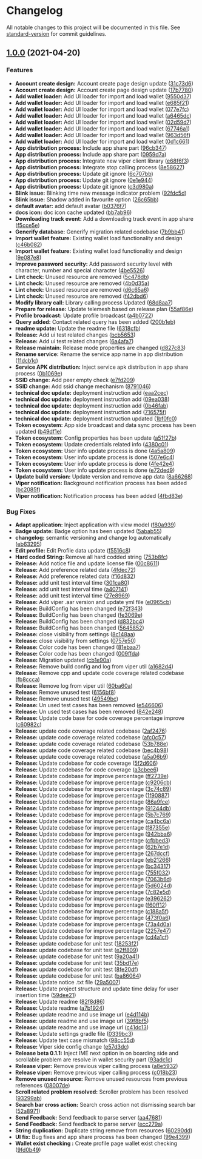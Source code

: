 # Changelog

All notable changes to this project will be documented in this file. See [standard-version](https://github.com/conventional-changelog/standard-version) for commit guidelines.

## [1.0.0](https://github.com/mokkapps/changelog-generator-demo/compare/v0.1.1-alpha.1...v1.0.0) (2021-04-20)


### Features

* **Account create design:** Account create page design update ([31c73d6](https://github.com/mokkapps/changelog-generator-demo/commits/31c73d66a29b8cfe544664a16b834c373eb1a786))
* **Account create design:** Account create page design update ([17b7780](https://github.com/mokkapps/changelog-generator-demo/commits/17b7780f9a4ce0dcb148b15fd20f565d7a95cdf2))
* **Add wallet loader:** Add UI loader for import and load wallet ([9550d37](https://github.com/mokkapps/changelog-generator-demo/commits/9550d3716e3a832a9cc0c42c76283a43b2b2cd27))
* **Add wallet loader:** Add UI loader for import and load wallet ([e685f21](https://github.com/mokkapps/changelog-generator-demo/commits/e685f2178223306a6a1b819c00988a2a80e9fb32))
* **Add wallet loader:** Add UI loader for import and load wallet ([077e7fc](https://github.com/mokkapps/changelog-generator-demo/commits/077e7fc84158039d87c3d06ba5cc8882d6d9e25d))
* **Add wallet loader:** Add UI loader for import and load wallet ([a6465dc](https://github.com/mokkapps/changelog-generator-demo/commits/a6465dc158a33fe046c43eb00b36207e847c35cf))
* **Add wallet loader:** Add UI loader for import and load wallet ([02d59d7](https://github.com/mokkapps/changelog-generator-demo/commits/02d59d7c3614296016c15891d1d84a6a4ba02c3b))
* **Add wallet loader:** Add UI loader for import and load wallet ([67746a1](https://github.com/mokkapps/changelog-generator-demo/commits/67746a10dd77651ad0d74e0367bae0a35a36bc3f))
* **Add wallet loader:** Add UI loader for import and load wallet ([963d56f](https://github.com/mokkapps/changelog-generator-demo/commits/963d56f6d9c672007df64c676bfc8b3d3554dd6e))
* **Add wallet loader:** Add UI loader for import and load wallet ([0d1c661](https://github.com/mokkapps/changelog-generator-demo/commits/0d1c6618c0a1c603c26f6ff7ac553515afab862e))
* **App distribution process:** Include app share part ([96cb347](https://github.com/mokkapps/changelog-generator-demo/commits/96cb347ddd48b978a36e757203a6235626d2f0cc))
* **App distribution process:** Include app share part ([0959d7a](https://github.com/mokkapps/changelog-generator-demo/commits/0959d7a39bb526e774ffb479569291704ac7c38f))
* **App distribution process:** Integrate new viper client library ([e68f6f3](https://github.com/mokkapps/changelog-generator-demo/commits/e68f6f379e3a3ab0a9ae7e268d7de75918c221ff))
* **App distribution process:** Integrate stop calling process ([8e58627](https://github.com/mokkapps/changelog-generator-demo/commits/8e586270ce8423f2922fc216593f9810447abe2c))
* **App distribution process:** Update git ignore ([6c707bb](https://github.com/mokkapps/changelog-generator-demo/commits/6c707bb1f17fa29e7a95f8f72a752c1f01694e8a))
* **App distribution process:** Update git ignore ([0e1e944](https://github.com/mokkapps/changelog-generator-demo/commits/0e1e944a66e2bb04f391e2fe181721047607d002))
* **App distribution process:** Update git ignore ([c3d980a](https://github.com/mokkapps/changelog-generator-demo/commits/c3d980ad2a7d51dbb0b000e33c537808a78f2d1a))
* **Blink issue:** Blinking time new message indicator problem ([92fdc5d](https://github.com/mokkapps/changelog-generator-demo/commits/92fdc5ddacfb81a8dbc3a1af2e92c98563720ec5))
* **Blink issue:** Shadow added in favourite option ([26c65bb](https://github.com/mokkapps/changelog-generator-demo/commits/26c65bb297823a9299883b39fc6449023f7ffad3))
* **default avatar:** add default avatar ([b0376f7](https://github.com/mokkapps/changelog-generator-demo/commits/b0376f7e9e96a83d8d739517cd12a43fbdd37cda))
* **docs icon:** doc icon cache updated ([bb7ab96](https://github.com/mokkapps/changelog-generator-demo/commits/bb7ab96abd05f3580a6eedb99f5e32529293c42b))
* **Downloading track event:** Add a downloading track event in app share ([f5cce5e](https://github.com/mokkapps/changelog-generator-demo/commits/f5cce5ec2dce69b37517c7b4a4022124981c9a67))
* **Generify database:** Generify migration related codebase ([7b9bb41](https://github.com/mokkapps/changelog-generator-demo/commits/7b9bb416aec79c07be433f69beccff6cec4d27d2))
* **Import wallet feature:** Existing wallet load functionality and design ([c46b082](https://github.com/mokkapps/changelog-generator-demo/commits/c46b08242f9abbc6925ad67f37c5b66040b8ce9e))
* **Import wallet feature:** Existing wallet load functionality and design ([9e087e8](https://github.com/mokkapps/changelog-generator-demo/commits/9e087e8fd30638603736a9a88d5964a76dc2a549))
* **Improve password security:** Add password security level with character, number and special character ([4be5526](https://github.com/mokkapps/changelog-generator-demo/commits/4be552661a4647a5368bd13fe62ce299977750b4))
* **Lint check:** Unused resource are removed ([5c478db](https://github.com/mokkapps/changelog-generator-demo/commits/5c478dbdffd0200dc4bdb925803083fc2a7dc755))
* **Lint check:** Unused resource are removed ([4b0d35a](https://github.com/mokkapps/changelog-generator-demo/commits/4b0d35ad49e742f5a00b482ca8b461695e06bd24))
* **Lint check:** Unused resource are removed ([d6c65a6](https://github.com/mokkapps/changelog-generator-demo/commits/d6c65a6af62d038ae6786603dbe014781e6ef973))
* **Lint check:** Unused resource are removed ([f42dbd6](https://github.com/mokkapps/changelog-generator-demo/commits/f42dbd614a26792837b20a9e0388893b1832919f))
* **Modify library call:** Library calling process Updated ([68d8aa7](https://github.com/mokkapps/changelog-generator-demo/commits/68d8aa7e1f56a4d994b8f46ab7d6fd08ebdc0345))
* **Prepare for release:** Update telemesh based on release plan ([55af86e](https://github.com/mokkapps/changelog-generator-demo/commits/55af86e96b64a8a9e8d10b21afb089b9da3b0b24))
* **Profile broadcast:** Update profile broadcast ([a4b0722](https://github.com/mokkapps/changelog-generator-demo/commits/a4b0722d579071f380bb4c551a964c491a8da1cc))
* **Query added:** Contact related query has been added ([200b1eb](https://github.com/mokkapps/changelog-generator-demo/commits/200b1ebae7507b2c5b3aad1bcda84143b2d3430a))
* **readme update:** Update the readme file ([6318cfb](https://github.com/mokkapps/changelog-generator-demo/commits/6318cfb18eb8497c7fa3148092d70f181da379df))
* **Release:** Add ui test related changes ([bcb5653](https://github.com/mokkapps/changelog-generator-demo/commits/bcb5653800de6cae96bb1368c1915e870afd173e))
* **Release:** Add ui test related changes ([6a4afa7](https://github.com/mokkapps/changelog-generator-demo/commits/6a4afa74c6863030ebb43ad33c9f45abdbbdffae))
* **Release maintain:** Release mode properties are changed ([d827c83](https://github.com/mokkapps/changelog-generator-demo/commits/d827c830e6a4aebfe92740b24fef4fe31e9a89c2))
* **Rename service:** Rename the service app name in app distribution ([11dcb1c](https://github.com/mokkapps/changelog-generator-demo/commits/11dcb1c2149a2844b322e402584ff667f8e11922))
* **Service APK distribution:** Inject service apk distribution in app share process ([0b1069e](https://github.com/mokkapps/changelog-generator-demo/commits/0b1069ea736f366dbeafba758cf1a19d925df008))
* **SSID change:** Add peer empty check ([e7fd209](https://github.com/mokkapps/changelog-generator-demo/commits/e7fd2092d35c0dc2aac35a1555f5ccd245b8d974))
* **SSID change:** Add ssid change mechanism ([8791046](https://github.com/mokkapps/changelog-generator-demo/commits/8791046a2a9ec116f5ca8c72d61feba367e06d1d))
* **technical doc update:** deployment instruction add ([eaa2cec](https://github.com/mokkapps/changelog-generator-demo/commits/eaa2cec498b555ff85f463eabc91c379a74aaafc))
* **technical doc update:** deployment instruction add ([09ea038](https://github.com/mokkapps/changelog-generator-demo/commits/09ea0389e1edbb9b677d1a1d905a31480fbab78d))
* **technical doc update:** deployment instruction add ([0b46fab](https://github.com/mokkapps/changelog-generator-demo/commits/0b46fabb325fef0b7d2a9a9e15de3298ccf1a2a0))
* **technical doc update:** deployment instruction add ([716575f](https://github.com/mokkapps/changelog-generator-demo/commits/716575fbcbaba67f415a3cbeb6239cd4e0828ce2))
* **technical doc update:** deployment instruction updated ([1bf0fc0](https://github.com/mokkapps/changelog-generator-demo/commits/1bf0fc0ff421bbdc1557a0c56b157fd87b034aef))
* **Token ecosystem:** App side broadcast and data sync process has been updated ([b49df1e](https://github.com/mokkapps/changelog-generator-demo/commits/b49df1e6d5e4b17ae1a1b56f61aeec556f7553d5))
* **Token ecosystem:** Config properties has been update ([a51f27b](https://github.com/mokkapps/changelog-generator-demo/commits/a51f27b78bb6f766a050413b8b5d24c1b77ef559))
* **Token ecosystem:** Update credentials related info ([4380c01](https://github.com/mokkapps/changelog-generator-demo/commits/4380c01ea10f672f8044afb685731124880e0928))
* **Token ecosystem:** User info update process is done ([4a5a809](https://github.com/mokkapps/changelog-generator-demo/commits/4a5a8092b23bcd129367e5a39d78b8741c299ad3))
* **Token ecosystem:** User info update process is done ([507e6c4](https://github.com/mokkapps/changelog-generator-demo/commits/507e6c48152ff7b326ce974cebbf2c2b9dc37851))
* **Token ecosystem:** User info update process is done ([4fe42e4](https://github.com/mokkapps/changelog-generator-demo/commits/4fe42e41d23a97f7c8e26b693bb781ff9e79c037))
* **Token ecosystem:** User info update process is done ([e72ded9](https://github.com/mokkapps/changelog-generator-demo/commits/e72ded9f386834c82044146daa2b9224e326a7cd))
* **Update build version:** Update version and remove app data ([8a66268](https://github.com/mokkapps/changelog-generator-demo/commits/8a66268807a9bce5491d90d5d0168ada6213393a))
* **Viper notification:** Background notification process has been added ([bc2085f](https://github.com/mokkapps/changelog-generator-demo/commits/bc2085fb54626593e038d2ffb0347e55ea5619ca))
* **Viper notification:** Notification process has been added ([4fbd83e](https://github.com/mokkapps/changelog-generator-demo/commits/4fbd83e1257e70608c3dee5d3531bd117a384ab5))


### Bug Fixes

* **Adapt application:** Inject application with view model ([f80a939](https://github.com/mokkapps/changelog-generator-demo/commits/f80a9391797d3f9422e7a51585dee40c8ad445ba))
* **Badge update:** Badge option has been updated ([5abab55](https://github.com/mokkapps/changelog-generator-demo/commits/5abab5578cf2e6d9f8966d67cbb12206fd85477c))
* **changelog:** semantic versioning and change log automatically ([eb63295](https://github.com/mokkapps/changelog-generator-demo/commits/eb63295e9f16027dd69360b2b644a56f3c2c55d6))
* **Edit profile:** Edit Profile data update ([f5516c8](https://github.com/mokkapps/changelog-generator-demo/commits/f5516c8dc6b491351a541f2e32db9cfe07a17c42))
* **Hard coded String:** Remove all hard codded string ([753b8fc](https://github.com/mokkapps/changelog-generator-demo/commits/753b8fc9c83e3b19fc956c15407fb423b4099d4d))
* **Release:** Add notice file and update license file ([00c8611](https://github.com/mokkapps/changelog-generator-demo/commits/00c86112e259a3d2ba5b46ed14be36ed6e1d8b7b))
* **Release:** Add preference related data ([4fdec72](https://github.com/mokkapps/changelog-generator-demo/commits/4fdec72618c8979b000f366c864e961f9c8caa3b))
* **Release:** Add preference related data ([f16d832](https://github.com/mokkapps/changelog-generator-demo/commits/f16d8320df7eae84ecf0f2dc13c20b6fd0595600))
* **Release:** add unit test interval time ([301ca80](https://github.com/mokkapps/changelog-generator-demo/commits/301ca80039470c1a0fa52362a16fe4b2fa45e888))
* **Release:** add unit test interval time ([a407141](https://github.com/mokkapps/changelog-generator-demo/commits/a407141e90bb2f8f678208acecc52282af8070d1))
* **Release:** add unit test interval time ([27e8969](https://github.com/mokkapps/changelog-generator-demo/commits/27e8969cc714495d9ef1a849d7c28e2f17fb635d))
* **Release:** Add viper .aar version and update yml file ([e0965cb](https://github.com/mokkapps/changelog-generator-demo/commits/e0965cb89d0457c18abbd7365f6db8887de6ce78))
* **Release:** BuildConfig has been changed ([e72f343](https://github.com/mokkapps/changelog-generator-demo/commits/e72f343294dedda482ab380695aadeb4153ee5fd))
* **Release:** BuildConfig has been changed ([fe3069e](https://github.com/mokkapps/changelog-generator-demo/commits/fe3069e7b4386b4becdbb32c7df2edd9f0eb4c7e))
* **Release:** BuildConfig has been changed ([d832bc4](https://github.com/mokkapps/changelog-generator-demo/commits/d832bc47aacbb2df826ac2faef5b38699e721074))
* **Release:** BuildConfig has been changed ([5645852](https://github.com/mokkapps/changelog-generator-demo/commits/5645852f9f9f667c09e106d1c4d04dba83e60171))
* **Release:** close visibility from settings ([8c148aa](https://github.com/mokkapps/changelog-generator-demo/commits/8c148aa135d00572e1d26780f68a60b6222d58fb))
* **Release:** close visibility from settings ([0757e50](https://github.com/mokkapps/changelog-generator-demo/commits/0757e50eaac312805b127d73974a9211005a5a94))
* **Release:** Color code has been changed ([81ebaa7](https://github.com/mokkapps/changelog-generator-demo/commits/81ebaa7272cdcc2a927a792f15de6be7c8cb38a2))
* **Release:** Color code has been changed ([009ffda](https://github.com/mokkapps/changelog-generator-demo/commits/009ffdae10876b013f2ae9d7f20b417393e0bf61))
* **Release:** Migration updated ([cb1e90a](https://github.com/mokkapps/changelog-generator-demo/commits/cb1e90a3232342220480f4924aeacf75719d1911))
* **Release:** Remove build config and log from viper util ([a1682d4](https://github.com/mokkapps/changelog-generator-demo/commits/a1682d4c0865ea9ca7bf37521c07ebf7cb05b5eb))
* **Release:** Remove cpp and update code coverage related codebase ([fb8ccca](https://github.com/mokkapps/changelog-generator-demo/commits/fb8ccca8e26691739ec6d76661b3736ee210e798))
* **Release:** Remove log from viper util ([60ba60a](https://github.com/mokkapps/changelog-generator-demo/commits/60ba60a1fc607ac51b366efc1643b8feb227b8ce))
* **Release:** Remove unused test ([6156bf8](https://github.com/mokkapps/changelog-generator-demo/commits/6156bf866729fd42cd2362cc1e533cf5ee69522a))
* **Release:** Remove unused test ([49549bc](https://github.com/mokkapps/changelog-generator-demo/commits/49549bc0d66de7ea660463578956673e59792c0d))
* **Release:** Un used test cases has been removed ([e546606](https://github.com/mokkapps/changelog-generator-demo/commits/e546606693774bfee87d6a98eee02cf77ccff199))
* **Release:** Un used test cases has been removed ([842e248](https://github.com/mokkapps/changelog-generator-demo/commits/842e2482d9200668310c0d6fe5ebc31b7e9bfffe))
* **Release:** Update code base for code coverage percentage improve ([c60982c](https://github.com/mokkapps/changelog-generator-demo/commits/c60982cd3ab619248c90ce8303b68a811dd845bc))
* **Release:** update code coverage related codebase ([2af2476](https://github.com/mokkapps/changelog-generator-demo/commits/2af2476d49ee60ef97562a831bbfd7abd9a16ac5))
* **Release:** update code coverage related codebase ([afc0c57](https://github.com/mokkapps/changelog-generator-demo/commits/afc0c5759a5f24137d25e249f3f1fcdeffcb5c15))
* **Release:** update code coverage related codebase ([53b788e](https://github.com/mokkapps/changelog-generator-demo/commits/53b788e030e56f87fd6807ee4f7b63318bb40685))
* **Release:** update code coverage related codebase ([bec4b98](https://github.com/mokkapps/changelog-generator-demo/commits/bec4b9896b9c8f4023dad926167c9ab4baa5d159))
* **Release:** update code coverage related codebase ([a5a06b9](https://github.com/mokkapps/changelog-generator-demo/commits/a5a06b9fd8b2236a0536586ae05a5bb49bb1245c))
* **Release:** Update codebase for code coverage ([5f2d606](https://github.com/mokkapps/changelog-generator-demo/commits/5f2d606b2ae64a8d33032ba1e11ae76b421afeda))
* **Release:** Update codebase for code coverage ([a3cbee6](https://github.com/mokkapps/changelog-generator-demo/commits/a3cbee60b0a6ea8c6695a29b67dbfde507a25751))
* **Release:** Update codebase for improve percentage ([ff2739e](https://github.com/mokkapps/changelog-generator-demo/commits/ff2739ebfe82e2d7a06f0f522c620e98b6d5cbfc))
* **Release:** Update codebase for improve percentage ([c9206cb](https://github.com/mokkapps/changelog-generator-demo/commits/c9206cb065101f20125d95b759173f69a5a11560))
* **Release:** Update codebase for improve percentage ([3c74c89](https://github.com/mokkapps/changelog-generator-demo/commits/3c74c898ef88df787dd9269754c7776d0f4ba08f))
* **Release:** Update codebase for improve percentage ([1f90887](https://github.com/mokkapps/changelog-generator-demo/commits/1f9088735e399477be63213a33979e9906df79e9))
* **Release:** Update codebase for improve percentage ([86a9fce](https://github.com/mokkapps/changelog-generator-demo/commits/86a9fcedac8fd076e043bb728fa561abf4b5d8be))
* **Release:** Update codebase for improve percentage ([91244db](https://github.com/mokkapps/changelog-generator-demo/commits/91244db79b8eab605c3f423feb95c8c4d51f7ab0))
* **Release:** Update codebase for improve percentage ([5b7c769](https://github.com/mokkapps/changelog-generator-demo/commits/5b7c769178eed9fdeb02687d087be33498e52d88))
* **Release:** Update codebase for improve percentage ([ca4bc6a](https://github.com/mokkapps/changelog-generator-demo/commits/ca4bc6a31a5c9159283270c3d630e811154704da))
* **Release:** Update codebase for improve percentage ([f87355e](https://github.com/mokkapps/changelog-generator-demo/commits/f87355ec32111b0a71d67dd55d04bc58a37b7cb5))
* **Release:** Update codebase for improve percentage ([942bba6](https://github.com/mokkapps/changelog-generator-demo/commits/942bba6525f29faee402499c36968b60644e7a4d))
* **Release:** Update codebase for improve percentage ([cfbbed3](https://github.com/mokkapps/changelog-generator-demo/commits/cfbbed379cd5748bb9fdfeb8505a72815fdfd213))
* **Release:** Update codebase for improve percentage ([62b7e1d](https://github.com/mokkapps/changelog-generator-demo/commits/62b7e1d1e1e2eef4ed23d9e9151848c120db34bf))
* **Release:** Update codebase for improve percentage ([267dccf](https://github.com/mokkapps/changelog-generator-demo/commits/267dccf6f92601214a952b1458680b9cbf1cfdf4))
* **Release:** Update codebase for improve percentage ([eb21266](https://github.com/mokkapps/changelog-generator-demo/commits/eb21266d712b5775efc37db940625cc39cd27ccc))
* **Release:** Update codebase for improve percentage ([bc34317](https://github.com/mokkapps/changelog-generator-demo/commits/bc343172e0e8360d42469ab14f2c64192b5c9573))
* **Release:** Update codebase for improve percentage ([755f032](https://github.com/mokkapps/changelog-generator-demo/commits/755f03262a7522f3858e5613e066371cbb25c5e2))
* **Release:** Update codebase for improve percentage ([7063b6d](https://github.com/mokkapps/changelog-generator-demo/commits/7063b6dd42e000af148267818d595bc462711f3a))
* **Release:** Update codebase for improve percentage ([5d6024d](https://github.com/mokkapps/changelog-generator-demo/commits/5d6024deb9429244fcc7213d9d5f30294c5d03e7))
* **Release:** Update codebase for improve percentage ([7c82e5d](https://github.com/mokkapps/changelog-generator-demo/commits/7c82e5d990c7eaeee23efcc04c5584852930a8c2))
* **Release:** Update codebase for improve percentage ([e396262](https://github.com/mokkapps/changelog-generator-demo/commits/e3962627fdc6f86bb2d0072735c9c193ba4f77c5))
* **Release:** Update codebase for improve percentage ([f60ff12](https://github.com/mokkapps/changelog-generator-demo/commits/f60ff12c3ddc1ee05c9b4d89babf3d83fd84bdfe))
* **Release:** Update codebase for improve percentage ([c188a5f](https://github.com/mokkapps/changelog-generator-demo/commits/c188a5fca302648dc713030db2441414db1276fe))
* **Release:** Update codebase for improve percentage ([473f0a6](https://github.com/mokkapps/changelog-generator-demo/commits/473f0a68f465d71b6151d7976d75331841b76f7b))
* **Release:** Update codebase for improve percentage ([73a4d0a](https://github.com/mokkapps/changelog-generator-demo/commits/73a4d0a4400138d6d935af701d4b0a584c528772))
* **Release:** Update codebase for improve percentage ([2257e47](https://github.com/mokkapps/changelog-generator-demo/commits/2257e47186b8be88f834cebeca391dcd17e59b7e))
* **Release:** Update codebase for improve percentage ([cd4a1cf](https://github.com/mokkapps/changelog-generator-demo/commits/cd4a1cfbe32883aa23dffa4f8f6e286c4c2c1809))
* **Release:** update codebase for unit test ([18253f2](https://github.com/mokkapps/changelog-generator-demo/commits/18253f2050e25d443da183125fab2ef4380afe1a))
* **Release:** update codebase for unit test ([e2ff809](https://github.com/mokkapps/changelog-generator-demo/commits/e2ff80916e089bb0590161a768a0cb8f096feb90))
* **Release:** update codebase for unit test ([9a20a41](https://github.com/mokkapps/changelog-generator-demo/commits/9a20a410c2d8bffe13a1ed5fbc59bc8cf09c7261))
* **Release:** update codebase for unit test ([35bd17e](https://github.com/mokkapps/changelog-generator-demo/commits/35bd17e5319f12e2ed3588d2702f636f430fe956))
* **Release:** update codebase for unit test ([8fe20df](https://github.com/mokkapps/changelog-generator-demo/commits/8fe20df5366671e04aa793c0ac788705f6599ab0))
* **Release:** update codebase for unit test ([ba86064](https://github.com/mokkapps/changelog-generator-demo/commits/ba860648272c2ef72a84651c634af2825c1e2b3a))
* **Release:** Update notice .txt file ([29a5007](https://github.com/mokkapps/changelog-generator-demo/commits/29a50070ea3aca1c8f304e58994f98f20e1a0ba8))
* **Release:** Update project structure and update time delay for user insertion time ([59dee21](https://github.com/mokkapps/changelog-generator-demo/commits/59dee21ea9ba6017fa9dfcb5b502aae38aad0369))
* **Release:** Update readme ([82f8d86](https://github.com/mokkapps/changelog-generator-demo/commits/82f8d86f66f699ffda415876efc97c52e81fb5fc))
* **Release:** Update readme ([a7b1924](https://github.com/mokkapps/changelog-generator-demo/commits/a7b1924b7079c11644cc8783ebf54e838cfe81ba))
* **Release:** update readme and use image url ([e4d114b](https://github.com/mokkapps/changelog-generator-demo/commits/e4d114b9bfbc95b5ff1d5d1985b0874c9e73159c))
* **Release:** update readme and use image url ([39f8bf5](https://github.com/mokkapps/changelog-generator-demo/commits/39f8bf5afeed9618b34a970f2790a14f4b2ec3b5))
* **Release:** update readme and use image url ([c41dc13](https://github.com/mokkapps/changelog-generator-demo/commits/c41dc131dabaf6bb1de5532f75b3d60c42196788))
* **Release:** Update settings gradle file ([0339bc3](https://github.com/mokkapps/changelog-generator-demo/commits/0339bc37b0b6f5e71ad38aafa8bc16b2a67334fb))
* **Release:** Update text case mismatch ([98cc55d](https://github.com/mokkapps/changelog-generator-demo/commits/98cc55d8da3287cddd7a558fb8a2cbaf8e88f7d3))
* **Release:** Viper side config change ([e57d3dc](https://github.com/mokkapps/changelog-generator-demo/commits/e57d3dce987846859eb9c2bc2c385d1102165732))
* **Release beta 0.1.1:** Inject IME next option in on boarding side and scrollable problem are resolve in wallet security part ([93adc1c](https://github.com/mokkapps/changelog-generator-demo/commits/93adc1cee0c052caae0b4c826c53291397beb34e))
* **Release viper:** Remove previous viper calling process ([a8e5932](https://github.com/mokkapps/changelog-generator-demo/commits/a8e59321579d95ecdb86c85d46978a641c8aa620))
* **Release viper:** Remove previous viper calling process ([c018b23](https://github.com/mokkapps/changelog-generator-demo/commits/c018b23f59ac02bdae55bffe364865b2b3283cba))
* **Remove unused resource:** Remove unused resources from previous references ([08007de](https://github.com/mokkapps/changelog-generator-demo/commits/08007deb98aba86259ca858ce4a5172258452b44))
* **Scroll related problem resolved:** Scroller problem has been resolved ([93299ab](https://github.com/mokkapps/changelog-generator-demo/commits/93299ab8aa7bfce9e42f0d709ee896567fb684aa))
* **Search bar cross action:** Search cross action not dismissing search bar ([52a8971](https://github.com/mokkapps/changelog-generator-demo/commits/52a897114d0bd14e48f7a0d814de87047149e83b))
* **Send Feedback:** Send feedback to parse server ([aa47681](https://github.com/mokkapps/changelog-generator-demo/commits/aa476817c3ea4880b92d9cd586330c98e29a4769))
* **Send Feedback:** Send feedback to parse server ([ecc279a](https://github.com/mokkapps/changelog-generator-demo/commits/ecc279aa6b3bc6ab0d9fdf755092ffccb455714c))
* **String duplication:** Duplicate string remove from resources ([60290dd](https://github.com/mokkapps/changelog-generator-demo/commits/60290dd3c8062a6fe46a6f5a5fab0613358d961d))
* **UI fix:** Bug fixes and app share process has been changed ([99e4399](https://github.com/mokkapps/changelog-generator-demo/commits/99e439913a0471076afcfed10506080e0c08436b))
* **Wallet exist checking :** Create profile page wallet exist checking ([9fd0b49](https://github.com/mokkapps/changelog-generator-demo/commits/9fd0b4955d2b309753f71b45959a683e88fb2e33))
